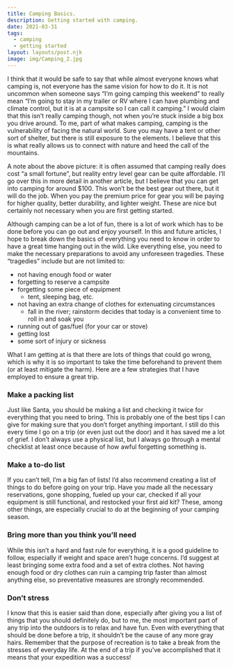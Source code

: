 ```yaml
---
title: Camping Basics.
description: Getting started with camping.
date: 2021-03-31
tags:
  - camping
  - getting started
layout: layouts/post.njk
image: img/Camping_2.jpg
---
```


I think that it would be safe to say that while almost everyone knows what camping is, not everyone has the same vision for how to do it. It is not uncommon when someone says “I’m going camping this weekend” to really mean “I’m going to stay in my trailer or RV where I can have plumbing and climate control, but it is at a campsite so I can call it camping.” I would claim that this isn’t really camping though, not when you’re stuck inside a big box you drive around. To me, part of what makes camping, camping is the vulnerability of facing the natural world. Sure you may have a tent or other sort of shelter, but there is still exposure to the elements. I believe that this is what really allows us to connect with nature and heed the call of the mountains.

A note about the above picture: it is often assumed that camping really does cost “a small fortune”, but reality entry level gear can be quite affordable. I’ll go over this in more detail in another article, but I believe that you can get into camping for around $100. This won’t be the best gear out there, but it will do the job. When you pay the premium price for gear you will be paying for higher quality, better durability, and lighter weight. These are nice but certainly not necessary when you are first getting started.

Although camping can be a lot of fun, there is a lot of work which has to be done before you can go out and enjoy yourself. In this and future articles, I hope to break down the basics of everything you need to know in order to have a great time hanging out in the wild. Like everything else, you need to make the necessary preparations to avoid any unforeseen tragedies. These “tragedies” include but are not limited to:

- not having enough food or water
- forgetting to reserve a campsite
- forgetting some piece of equipment
  - tent, sleeping bag, etc.
- not having an extra change of clothes for extenuating circumstances
  - fall in the river; rainstorm decides that today is a convenient time to roll in and soak you
- running out of gas/fuel (for your car or stove)
- getting lost
- some sort of injury or sickness

What I am getting at is that there are lots of things that could go wrong, which is why it is so important to take the time beforehand to prevent them (or at least mitigate the harm). Here are a few strategies that I have employed to ensure a great trip.

### Make a packing list

Just like Santa, you should be making a list and checking it twice for everything that you need to bring. This is probably one of the best tips I can give for making sure that you don’t forget anything important. I still do this every time I go on a trip (or even just out the door) and it has saved me a lot of grief. I don’t always use a physical list, but I always go through a mental checklist at least once because of how awful forgetting something is.

### Make a to-do list

If you can’t tell, I’m a big fan of lists! I’d also recommend creating a list of things to do before going on your trip. Have you made all the necessary reservations, gone shopping, fueled up your car, checked if all your equipment is still functional, and restocked your first aid kit? These, among other things, are especially crucial to do at the beginning of your camping season.

### Bring more than you think you’ll need

While this isn’t a hard and fast rule for everything, it is a good guideline to follow, especially if weight and space aren’t huge concerns. I’d suggest at least bringing some extra food and a set of extra clothes. Not having enough food or dry clothes can ruin a camping trip faster than almost anything else, so preventative measures are strongly recommended.

### Don’t stress

I know that this is easier said than done, especially after giving you a list of things that you should definitely do, but to me, the most important part of any trip into the outdoors is to relax and have fun. Even with everything that should be done before a trip, it shouldn’t be the cause of any more gray hairs. Remember that the purpose of recreation is to take a break from the stresses of everyday life. At the end of a trip if you’ve accomplished that it means that your expedition was a success!
